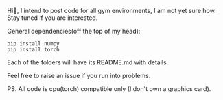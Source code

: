 Hi🙂, I intend to post code for all gym environments, I am not yet sure how. Stay tuned if you are interested.

General dependencies(off the top of my head):
```
pip install numpy
pip install torch
```

Each of the folders will have its README.md with details.

Feel free to raise an issue if you run into  problems.


PS. All code is cpu(torch) compatible only (I don't own a graphics card).
